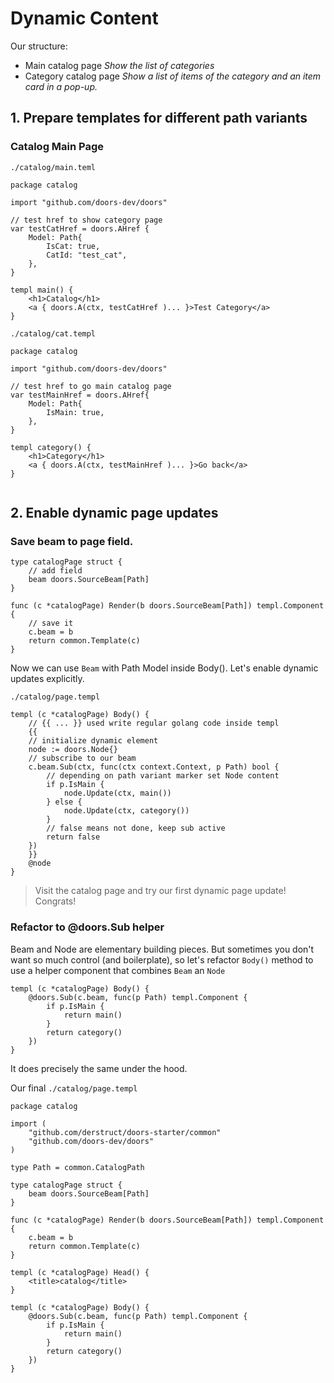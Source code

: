 # Dynamic Content

Our structure:

* Main catalog page 
  *Show the list of categories*
* Category catalog page
  *Show a list of items of the category and an item card in a pop-up.*

## 1. Prepare templates for different path variants

### Catalog Main Page

`./catalog/main.teml`

```templ
package catalog

import "github.com/doors-dev/doors"

// test href to show category page
var testCatHref = doors.AHref {
	Model: Path{
		IsCat: true,
		CatId: "test_cat",
	},
}

templ main() {
	<h1>Catalog</h1>
	<a { doors.A(ctx, testCatHref )... }>Test Category</a>
}
```

`./catalog/cat.templ`

```templ
package catalog

import "github.com/doors-dev/doors"

// test href to go main catalog page
var testMainHref = doors.AHref{
	Model: Path{
		IsMain: true,
	},
}

templ category() {
	<h1>Category</h1>
	<a { doors.A(ctx, testMainHref )... }>Go back</a>
}


```



## 2. Enable dynamic page updates

### Save beam to page field.

```templ
type catalogPage struct {
	// add field
	beam doors.SourceBeam[Path]
}

func (c *catalogPage) Render(b doors.SourceBeam[Path]) templ.Component {
	// save it
	c.beam = b
	return common.Template(c)
}

```

Now we can use `Beam` with Path Model inside Body(). Let's enable dynamic updates explicitly.

`./catalog/page.templ`

```templ
templ (c *catalogPage) Body() {
	// {{ ... }} used write regular golang code inside templ
	{{
	// initialize dynamic element
	node := doors.Node{}
	// subscribe to our beam
	c.beam.Sub(ctx, func(ctx context.Context, p Path) bool {
		// depending on path variant marker set Node content
		if p.IsMain {
			node.Update(ctx, main())
		} else {
			node.Update(ctx, category())
		}
		// false means not done, keep sub active
		return false
	})
	}}
	@node
}

```

> Visit the catalog page and try our first dynamic page update! Congrats!

### Refactor to @doors.Sub helper

Beam and Node are elementary building pieces. But sometimes you don't want so much control (and boilerplate), so let's refactor `Body()` method to use a helper component that combines `Beam` an `Node`

```templ
templ (c *catalogPage) Body() {
	@doors.Sub(c.beam, func(p Path) templ.Component {
		if p.IsMain {
			return main()
		}
		return category()
	})
}
```

It does precisely the same under the hood.

Our final `./catalog/page.templ`

```templ
package catalog

import (
	"github.com/derstruct/doors-starter/common"
	"github.com/doors-dev/doors"
)

type Path = common.CatalogPath

type catalogPage struct {
	beam doors.SourceBeam[Path]
}

func (c *catalogPage) Render(b doors.SourceBeam[Path]) templ.Component {
	c.beam = b
	return common.Template(c)
}

templ (c *catalogPage) Head() {
	<title>catalog</title>
}

templ (c *catalogPage) Body() {
	@doors.Sub(c.beam, func(p Path) templ.Component {
		if p.IsMain {
			return main()
		}
		return category()
	})
}
```






